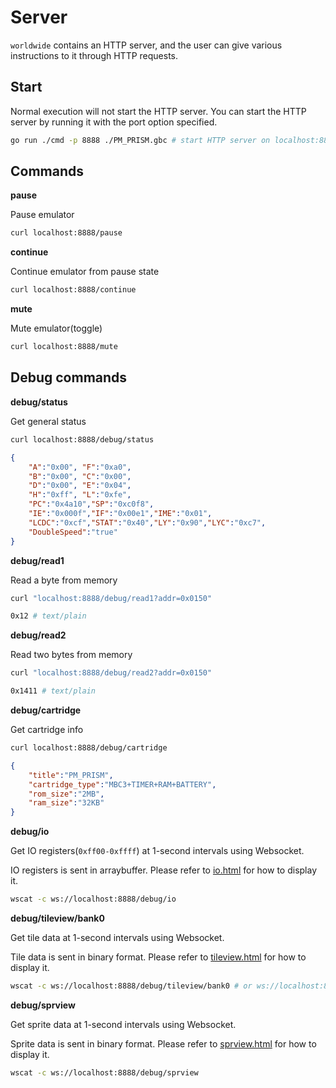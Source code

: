 # Server

`worldwide` contains an HTTP server, and the user can give various instructions to it through HTTP requests.

## Start

Normal execution will not start the HTTP server. You can start the HTTP server by running it with the port option specified.

```sh
go run ./cmd -p 8888 ./PM_PRISM.gbc # start HTTP server on localhost:8888
```

## Commands

**pause**

Pause emulator

```sh
curl localhost:8888/pause
```

**continue**

Continue emulator from pause state

```sh
curl localhost:8888/continue
```

**mute**

Mute emulator(toggle)

```sh
curl localhost:8888/mute
```

## Debug commands

**debug/status**

Get general status

```sh
curl localhost:8888/debug/status
```

```json
{
    "A":"0x00", "F":"0xa0",
    "B":"0x00", "C":"0x00",
    "D":"0x00", "E":"0x04",
    "H":"0xff", "L":"0xfe",
    "PC":"0x4a10","SP":"0xc0f8",
    "IE":"0x000f","IF":"0x00e1","IME":"0x01",
    "LCDC":"0xcf","STAT":"0x40","LY":"0x90","LYC":"0xc7",
    "DoubleSpeed":"true"
}
```

**debug/read1**

Read a byte from memory

```sh
curl "localhost:8888/debug/read1?addr=0x0150"
```

```sh
0x12 # text/plain
```
**debug/read2**

Read two bytes from memory

```sh
curl "localhost:8888/debug/read2?addr=0x0150"
```

```sh
0x1411 # text/plain
```

**debug/cartridge**

Get cartridge info

```sh
curl localhost:8888/debug/cartridge
```

```json
{
    "title":"PM_PRISM",
    "cartridge_type":"MBC3+TIMER+RAM+BATTERY",
    "rom_size":"2MB",
    "ram_size":"32KB"
}
```

**debug/io**

Get IO registers(`0xff00-0xffff`) at 1-second intervals using Websocket.

IO registers is sent in arraybuffer. Please refer to [io.html](./io.html) for how to display it.

```sh
wscat -c ws://localhost:8888/debug/io
```

**debug/tileview/bank0**

Get tile data at 1-second intervals using Websocket.

Tile data is sent in binary format. Please refer to [tileview.html](./tileview.html) for how to display it.

```sh
wscat -c ws://localhost:8888/debug/tileview/bank0 # or ws://localhost:8888/debug/tileview/bank1
```

**debug/sprview**

Get sprite data at 1-second intervals using Websocket.

Sprite data is sent in binary format. Please refer to [sprview.html](./sprview.html) for how to display it.

```sh
wscat -c ws://localhost:8888/debug/sprview
```

